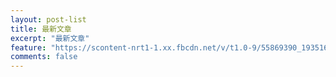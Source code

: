 ```yaml
---
layout: post-list
title: 最新文章
excerpt: "最新文章"
feature: "https://scontent-nrt1-1.xx.fbcdn.net/v/t1.0-9/55869390_1935167369926711_7497520797112598528_n.jpg?_nc_cat=107&ccb=3&_nc_sid=e3f864&_nc_ohc=cSmzTaO9ofYAX9s0H8a&_nc_ht=scontent-nrt1-1.xx&oh=90cd82810e1bfff5666c5602f4161209&oe=60537235"
comments: false
---
```

